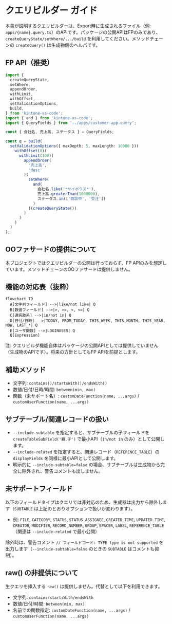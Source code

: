 # クエリビルダー ガイド

本書が説明するクエリビルダーは、Export時に生成されるファイル（例: `apps/{name}.query.ts`）のAPIです。パッケージの公開APIはFPのみであり、`createQueryState/setWhere/.../build` を利用してください。メソッドチェーンの `createQuery()` は生成物側のヘルパです。

## FP API（推奨）

```ts
import {
  createQueryState,
  setWhere,
  appendOrder,
  withLimit,
  withOffset,
  setValidationOptions,
  build,
} from 'kintone-as-code';
import { and } from 'kintone-as-code';
import { QueryFields } from '../apps/customer-app.query';

const { 会社名, 売上高, ステータス } = QueryFields;

const q = build(
  setValidationOptions({ maxDepth: 5, maxLength: 10000 })(
    withOffset(0)(
      withLimit(100)(
        appendOrder(
          '売上高',
          'desc'
        )(
          setWhere(
            and(
              会社名.like('*サイボウズ*'),
              売上高.greaterThan(1000000),
              ステータス.in(['商談中', '受注'])
            )
          )(createQueryState())
        )
      )
    )
  )
);
```

## OOファサードの提供について

本プロジェクトではクエリビルダーの公開は行っておらず、FP APIのみを想定しています。メソッドチェーンのOOファサードは提供しません。

## 機能の対応表（抜粋）

```mermaid
flowchart TD
  A[文字列フィールド] -->|like/not like| Q
  B[数値フィールド] -->|>, >=, <, <=| Q
  C[選択肢系] -->|in/not in| Q
  D[日付/日時] -->|TODAY, FROM_TODAY, THIS_WEEK, THIS_MONTH, THIS_YEAR, NOW, LAST_*| Q
  E[ユーザ関数] -->|LOGINUSER| Q
  Q[Expression]
```

注: クエリビルダ機能自体はパッケージの公開APIとしては提供していません（生成物のAPIです）。将来の方針としてもFP APIを前提とします。

## 補助メソッド

- 文字列: `contains()/startsWith()/endsWith()`
- 数値/日付/日時/時間: `between(min, max)`
- 関数（未サポート名）: `customDateFunction(name, ...args)` / `customUserFunction(name, ...args)`

## サブテーブル/関連レコードの扱い

- `--include-subtable` を指定すると、サブテーブルの子フィールドを `createTableSubField('親.子')` で最小API（`in/not in` のみ）として公開します。
- `--include-related` を指定すると、関連レコード（`REFERENCE_TABLE`）の `displayFields` を同様に最小APIとして公開します。
- 明示的に `--include-subtable=false` の場合、サブテーブルは生成物から完全に除外され、警告コメントも出しません。

## 未サポートフィールド

以下のフィールドタイプはクエリでは非対応のため、生成器は出力から除外します（`SUBTABLE` は上記のとおりオプションで扱いが変わります）。

- 例: `FILE`, `CATEGORY`, `STATUS`, `STATUS_ASSIGNEE`, `CREATED_TIME`, `UPDATED_TIME`, `CREATOR`, `MODIFIER`, `RECORD_NUMBER`, `GROUP`, `SPACER`, `LABEL`, `REFERENCE_TABLE`（関連は `--include-related` で最小公開）

除外時は、警告コメント `// フィールドコード: TYPE type is not supported` を出力します（`--include-subtable=false` のときの `SUBTABLE` はコメントも抑制）。

## raw() の非提供について

生クエリを挿入する `raw()` は提供しません。代替として以下を利用できます。

- 文字列: `contains/startsWith/endsWith`
- 数値/日付/時間: `between(min, max)`
- 名前での関数指定: `customDateFunction(name, ...args)` / `customUserFunction(name, ...args)`
